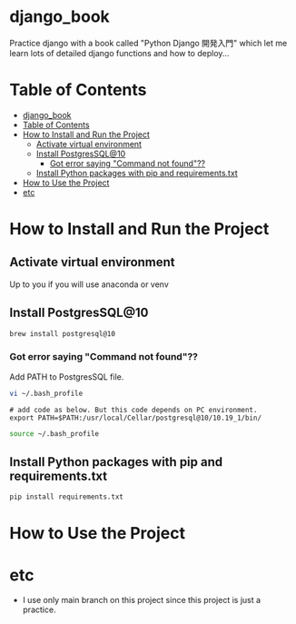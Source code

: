 # django_book
Practice django with a book called "Python Django 開発入門" which let me learn lots of detailed django functions and how to deploy...

# Table of Contents
- [django_book](#django_book)
- [Table of Contents](#table-of-contents)
- [How to Install and Run the Project](#how-to-install-and-run-the-project)
  - [Activate virtual environment](#activate-virtual-environment)
  - [Install PostgresSQL@10](#install-postgressql10)
    - [Got error saying "Command not found"??](#got-error-saying-command-not-found)
  - [Install Python packages with pip and requirements.txt](#install-python-packages-with-pip-and-requirementstxt)
- [How to Use the Project](#how-to-use-the-project)
- [etc](#etc)
# How to Install and Run the Project
## Activate virtual environment
Up to you if you will use anaconda or venv

## Install PostgresSQL@10
```bash
brew install postgresql@10
```
### Got error saying "Command not found"??
Add PATH to PostgresSQL file.
```bash
vi ~/.bash_profile
```

```bash_profile
# add code as below. But this code depends on PC environment.
export PATH=$PATH:/usr/local/Cellar/postgresql@10/10.19_1/bin/
```

```bash
source ~/.bash_profile
```
## Install Python packages with pip and requirements.txt
```bash
pip install requirements.txt
```
# How to Use the Project
# etc
- I use only main branch on this project since this project is just a practice.